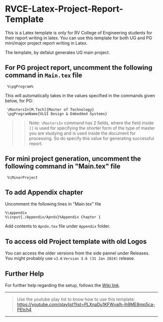 # RVCE-Latex-Project-Report-Template
This is a Latex template is only for RV College of Engineering students for their report writing in latex. You can use this template for both UG and PG mini/major project report writing in Latex.

The template, by defalut generates UG main project.

## For PG project report, uncomment the following command in `Main.tex` file

```
 %\pgProgram%
```

This will automatically takes in the values specified in the commands given below, for PG: 
```
 \MastersIn[M.Tech]{Master of Technology} 
 \pgProgramName{VLSI Design & Embedded Systems}
```
>> Note: `\MastersIn` command has 2 fields, where the field inside `[]` is used for specifying the shorter form of the type of master you are studying and is used inside the document for processing. So do specify this value for generating successful report.

## For mini project generation, uncomment the following command in "Main.tex" file
```
 %\MinorProject
```
## To add Appendix chapter
Uncomment the following lines in "Main.tex" file
```
%\appendix
%\input{./Appendix/Apndx}%Appendix Chapter 1
```
Add contents to ``Apndx.tex`` file under `Appendix` folder.

## To access old Project template with old Logos
You can access the older versions from the side pannel under Releases. You might probably use `v3.6` `Version 3.6 (31 Jan 2024)` release.


## Further Help
For further help regarding the setup, follows the [Wiki link](https://github.com/rvce-latex/Project-Report-Template/wiki).

---
>Use the youtube play list to know how to use this template: https://youtube.com/playlist?list=PLXnaDu1KFWvaIh-jh9ME8mp5ca-PEtch4
---

